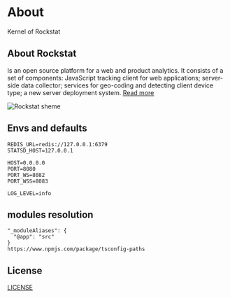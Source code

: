 # About

Kernel of Rockstat

## About Rockstat

Is an open source platform for a web and product analytics. 
It consists of a set of components: JavaScript tracking client for web applications; 
server-side data collector; services for geo-coding and detecting client device type; 
a new server deployment system.
[Read more](https://rockstat.ru/about)

![Rockstat sheme](https://rockstat.ru/media/rockstat_v3_arch.png?3)

## Envs and defaults

    REDIS_URL=redis://127.0.0.1:6379
    STATSD_HOST=127.0.0.1

    HOST=0.0.0.0
    PORT=8080
    PORT_WS=8082
    PORT_WSS=8083

    LOG_LEVEL=info


## modules resolution
    "_moduleAliases": {
      "@app": "src"
    }
    https://www.npmjs.com/package/tsconfig-paths

## License

[LICENSE](LICENSE)
